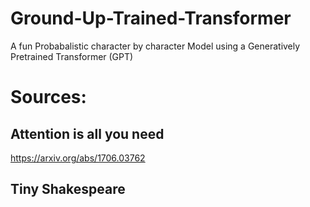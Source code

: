 # Ground-Up-Trained-Transformer

A fun Probabalistic character by character Model using a Generatively Pretrained Transformer (GPT)

# Sources:
## Attention is all you need
https://arxiv.org/abs/1706.03762

## Tiny Shakespeare

